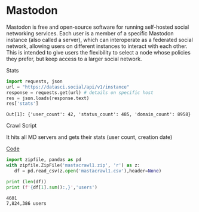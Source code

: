 # Mastodon

Mastodon is free and open-source software for running self-hosted
social networking services. Each user is a member of a specific
Mastodon instance (also called a server), which can interoperate as a
federated social network, allowing users on different instances to
interact with each other. This is intended to give users the
flexibility to select a node whose policies they prefer, but keep
access to a larger social network.

Stats

```python
import requests, json
url = "https://datasci.social/api/v1/instance"
response = requests.get(url) # details on specific host
res = json.loads(response.text)
res['stats'] 
```

```text
Out[1]: {'user_count': 42, 'status_count': 485, 'domain_count': 8958}
```

Crawl Script

It hits all MD servers and gets their stats (user count, creation date)

[Code](masta.py)


```python
import zipfile, pandas as pd
with zipfile.ZipFile('mastacrawl1.zip', 'r') as z:
   df = pd.read_csv(z.open('mastacrawl1.csv'),header=None) 
```

```python
print (len(df))
print (f'{df[1].sum():,}','users')
```
```text
4601
7,824,386 users
```












